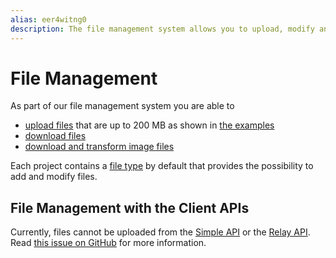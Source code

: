 ```yaml
---
alias: eer4witng0
description: The file management system allows you to upload, modify and delete files with the GraphQL APIs. Files will be directly available in your backend.
---
```


# File Management

As part of our file management system you are able to

* [upload files](!alias-xai9quoo0i) that are up to 200 MB as shown in [the examples](!alias-zaif4eing1)
* [download files](!alias-beim3teevi)
* [download and transform image files](!alias-atiede8ata)

Each project contains a [file type](!alias-uhieg2shio#file-type) by default that provides the possibility to add and modify files.

## File Management with the Client APIs

Currently, files cannot be uploaded from the [Simple API](!alias-heshoov3ai) or the [Relay API](!alias-aizoong9ah). Read [this issue on GitHub](https://github.com/apollographql/apollo/issues/65) for more information.
